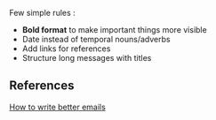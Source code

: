 Few simple rules :
* **Bold format** to make important things more visible
* Date instead of temporal nouns/adverbs
* Add links for references
* Structure long messages with titles 

## References

[How to write better emails](https://iridakos.com/programming/2019/06/26/composing-better-emails)